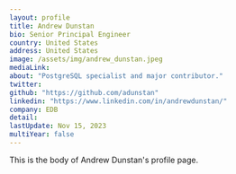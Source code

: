 ```yaml
---
layout: profile
title: Andrew Dunstan
bio: Senior Principal Engineer
country: United States
address: United States
image: /assets/img/andrew_dunstan.jpeg
mediaLink: 
about: "PostgreSQL specialist and major contributor."
twitter: 
github: "https://github.com/adunstan" 
linkedin: "https://www.linkedin.com/in/andrewdunstan/" 
company: EDB
detail: 
lastUpdate: Nov 15, 2023
multiYear: false
---
```


This is the body of Andrew Dunstan's profile page.
